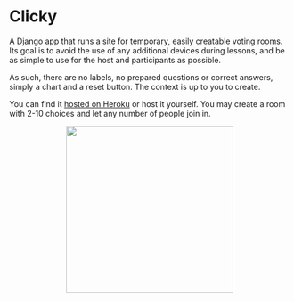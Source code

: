# Clicky
A Django app that runs a site for temporary, easily creatable voting rooms. Its goal is to avoid the use of any additional devices during lessons, and be as simple to use for the host and participants as possible. 

As such, there are no labels, no prepared questions or correct answers, simply a chart and a reset button. The context is up to you to create.

You can find it [hosted on Heroku](https://clickychoice.herokuapp.com) or host it yourself. You may create a room with 2-10 choices and let any number of people join in.

<p align="center">
<img src="https://user-images.githubusercontent.com/16233018/82522395-4bf26d80-9af7-11ea-9a66-dc153f3be93e.png" width="300px"/>
</p>
